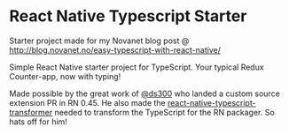 # React Native Typescript Starter

Starter project made for my Novanet blog post @ http://blog.novanet.no/easy-typescript-with-react-native/

Simple React Native starter project for TypeScript. Your typical Redux Counter-app, now with typing!

Made possible by the great work of [@ds300](https://github.com/ds300) who landed a custom source extension PR in RN 0.45. He also made the [react-native-typescript-transformer](https://github.com/ds300/react-native-typescript-transformer) needed to transform the TypeScript for the RN packager. So hats off for him!